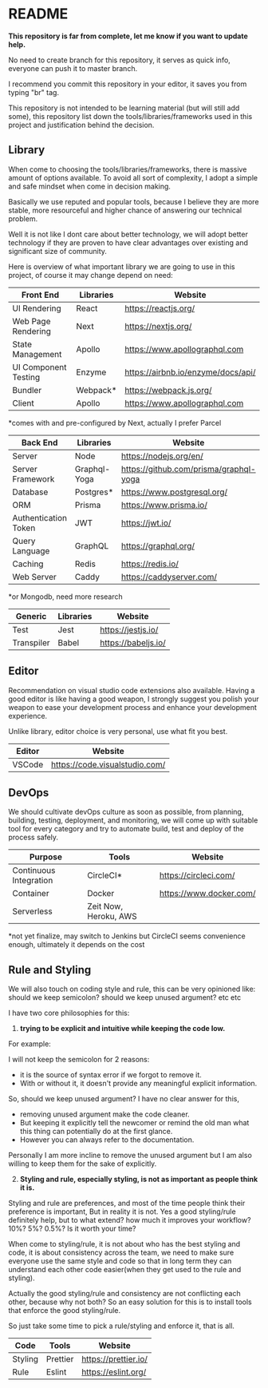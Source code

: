 # README

**This repository is far from complete, let me know if you want to update help.**

No need to create branch for this repository, it serves as quick info, everyone can push it to master branch.

I recommend you commit this repository in your editor, it saves you from typing "br" tag.

This repository is not intended to be learning material (but will still add some), this repository list down the tools/libraries/frameworks used in this project and justification behind the decision.

## Library

When come to choosing the tools/libraries/frameworks, there is massive amount of options available. To avoid all sort of complexity, I adopt a simple and safe mindset when come in decision making.

Basically we use reputed and popular tools, because I believe they are more stable, more resourceful and higher chance of answering our technical problem.

Well it is not like I dont care about better technology, we will adopt better technology if they are proven to have clear advantages over existing and significant size of community.

Here is overview of what important library we are going to use in this project, of course it may change depend on need:

| Front End            | Libraries | Website                            |
| -------------------- | --------- | ---------------------------------- |
| UI Rendering         | React     | https://reactjs.org/               |
| Web Page Rendering   | Next      | https://nextjs.org/                |
| State Management     | Apollo    | https://www.apollographql.com      |
| UI Component Testing | Enzyme    | https://airbnb.io/enzyme/docs/api/ |
| Bundler              | Webpack\* | https://webpack.js.org/            |
| Client               | Apollo    | https://www.apollographql.com      |

\*comes with and pre-configured by Next, actually I prefer Parcel

| Back End             | Libraries    | Website                                |
| -------------------- | ------------ | -------------------------------------- |
| Server               | Node         | https://nodejs.org/en/                 |
| Server Framework     | Graphql-Yoga | https://github.com/prisma/graphql-yoga |
| Database             | Postgres\*   | https://www.postgresql.org/            |
| ORM                  | Prisma       | https://www.prisma.io/                 |
| Authentication Token | JWT          | https://jwt.io/                        |
| Query Language       | GraphQL      | https://graphql.org/                   |
| Caching              | Redis        | https://redis.io/                      |
| Web Server           | Caddy        | https://caddyserver.com/               |

\*or Mongodb, need more research

| Generic    | Libraries | Website             |
| ---------- | --------- | ------------------- |
| Test       | Jest      | https://jestjs.io/  |
| Transpiler | Babel     | https://babeljs.io/ |

## Editor

Recommendation on visual studio code extensions also available. Having a good editor is like having a good weapon, I strongly suggest you polish your weapon to ease your development process and enhance your development experience.

Unlike library, editor choice is very personal, use what fit you best.

| Editor | Website                        |
| ------ | ------------------------------ |
| VSCode | https://code.visualstudio.com/ |

## DevOps

We should cultivate devOps culture as soon as possible, from planning, building, testing, deployment, and monitoring, we will come up with suitable tool for every category and try to automate build, test and deploy of the process safely.

| Purpose                | Tools                 | Website                 |
| ---------------------- | --------------------- | ----------------------- |
| Continuous Integration | CircleCI\*            | https://circleci.com/   |
| Container              | Docker                | https://www.docker.com/ |
| Serverless             | Zeit Now, Heroku, AWS |

\*not yet finalize, may switch to Jenkins but CircleCI seems convenience enough, ultimately it depends on the cost

## Rule and Styling

We will also touch on coding style and rule, this can be very opinioned like: should we keep semicolon? should we keep unused argument? etc etc

I have two core philosophies for this:

1. **trying to be explicit and intuitive while keeping the code low.**

For example:

I will not keep the semicolon for 2 reasons:

- it is the source of syntax error if we forgot to remove it.
- With or without it, it doesn't provide any meaningful explicit information.

So, should we keep unused argument? I have no clear answer for this,

- removing unused argument make the code cleaner.
- But keeping it explicitly tell the newcomer or remind the old man what this thing can potentially do at the first glance.
- However you can always refer to the documentation.

Personally I am more incline to remove the unused argument but I am also willing to keep them for the sake of explicitly.

2. **Styling and rule, especially styling, is not as important as people think it is.**

Styling and rule are preferences, and most of the time people think their preference is important, But in reality it is not. Yes a good styling/rule definitely help, but to what extend? how much it improves your workflow? 10%? 5%? 0.5%? Is it worth your time?

When come to styling/rule, it is not about who has the best styling and code, it is about consistency across the team, we need to make sure everyone use the same style and code so that in long term they can understand each other code easier(when they get used to the rule and styling).

Actually the good styling/rule and consistency are not conflicting each other, because why not both? So an easy solution for this is to install tools that enforce the good styling/rule.

So just take some time to pick a rule/styling and enforce it, that is all.

| Code    | Tools    | Website              |
| ------- | -------- | -------------------- |
| Styling | Prettier | https://prettier.io/ |
| Rule    | Eslint   | https://eslint.org/  |
